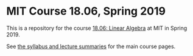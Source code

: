 # MIT Course 18.06, Spring 2019 

This is a repository for the course [18.06: Linear Algebra](http://web.mit.edu/18.06) at MIT in Spring 2019.

See [the syllabus and lecture summaries](summaries.md) for the main course pages.
